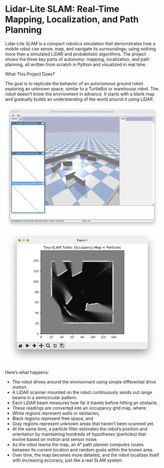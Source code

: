 # Lidar-Lite SLAM: Real-Time Mapping, Localization, and Path Planning

Lidar-Lite SLAM is a compact robotics simulation that demonstrates how a mobile robot can sense, map, and navigate its surroundings; using nothing more than a simulated LiDAR and probabilistic algorithms.
The project shows the three key parts of autonomy: mapping, localization, and path planning, all written from scratch in Python and visualized in real time.

What This Project Does?

The goal is to replicate the behavior of an autonomous ground robot exploring an unknown space, similar to a TurtleBot or warehouse robot.
The robot doesn’t know the environment in advance. It starts with a blank map and gradually builds an understanding of the world around it using LiDAR.

![plot](/pybullet.png)
![plot](/plot.png)

Here’s what happens:

- The robot drives around the environment using simple differential drive motion.
- A LiDAR scanner mounted on the robot continuously sends out range beams in a semicircular pattern.
- Each LiDAR beam measures how far it travels before hitting an obstacle.
- These readings are converted into an occupancy grid map, where:
- White regions represent walls or obstacles,
- Black regions represent free space, and
- Gray regions represent unknown areas that haven’t been scanned yet.
- At the same time, a particle filter estimates the robot’s position and orientation by maintaining hundreds of hypotheses (particles) that evolve based on motion and sensor noise.
- As the robot learns the map, an A* path planner computes routes between its current location and random goals within the known area.
- Over time, the map becomes more detailed, and the robot localizes itself with increasing accuracy, just like a real SLAM system.
